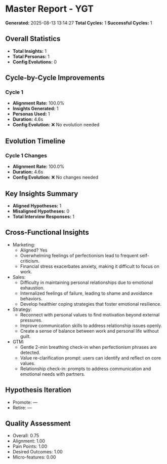# Master Report - YGT

**Generated:** 2025-08-13 13:14:27
**Total Cycles:** 1
**Successful Cycles:** 1

## Overall Statistics

- **Total Insights:** 1
- **Total Personas:** 1
- **Config Evolutions:** 0

## Cycle-by-Cycle Improvements

### Cycle 1

- **Alignment Rate:** 100.0%
- **Insights Generated:** 1
- **Personas Used:** 1
- **Duration:** 4.6s
- **Config Evolution:** ❌ No evolution needed

## Evolution Timeline

### Cycle 1 Changes

- **Alignment Rate:** 100.0%
- **Duration:** 4.6s
- **Config Evolution:** ❌ No changes needed

## Key Insights Summary

- **Aligned Hypotheses:** 1
- **Misaligned Hypotheses:** 0
- **Total Interview Responses:** 1


## Cross-Functional Insights

- Marketing:
  - Aligned? Yes
  - Overwhelming feelings of perfectionism lead to frequent self-criticism.
  - Financial stress exacerbates anxiety, making it difficult to focus on work.
- Sales:
  - Difficulty in maintaining personal relationships due to emotional exhaustion.
  - Internalized feelings of failure, leading to shame and avoidance behaviors.
  - Develop healthier coping strategies that foster emotional resilience.
- Strategy:
  - Reconnect with personal values to find motivation beyond external pressures.
  - Improve communication skills to address relationship issues openly.
  - Create a sense of balance between work and personal life without guilt.
- GTM:
  - Gentle 2-min breathing check-in when perfectionism phrases are detected.
  - Value re-clarification prompt: users can identify and reflect on core values.
  - Relationship check-in: prompts to address communication and emotional needs with partners.

## Hypothesis Iteration

- Promote: —
- Retire: —

## Quality Assessment

- Overall: 0.75
- Alignment: 1.00
- Pain Points: 1.00
- Desired Outcomes: 1.00
- Micro-features: 0.00
